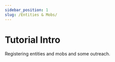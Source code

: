 ```yaml
---
sidebar_position: 1
slug: /Entities & Mobs/
---
```


# Tutorial Intro

Registering entities and mobs and some outreach.